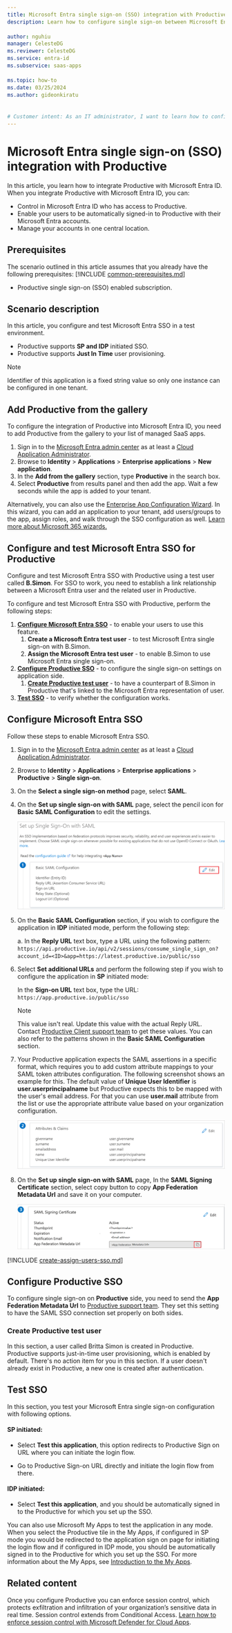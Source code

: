 ```yaml
---
title: Microsoft Entra single sign-on (SSO) integration with Productive
description: Learn how to configure single sign-on between Microsoft Entra ID and Productive.

author: nguhiu
manager: CelesteDG
ms.reviewer: CelesteDG
ms.service: entra-id
ms.subservice: saas-apps

ms.topic: how-to
ms.date: 03/25/2024
ms.author: gideonkiratu


# Customer intent: As an IT administrator, I want to learn how to configure single sign-on between Microsoft Entra ID and Productive so that I can control who has access to Productive, enable automatic sign-in with Microsoft Entra accounts, and manage my accounts in one central location.
---
```


# Microsoft Entra single sign-on (SSO) integration with Productive

In this article,  you learn how to integrate Productive with Microsoft Entra ID. When you integrate Productive with Microsoft Entra ID, you can:

* Control in Microsoft Entra ID who has access to Productive.
* Enable your users to be automatically signed-in to Productive with their Microsoft Entra accounts.
* Manage your accounts in one central location.

## Prerequisites
The scenario outlined in this article assumes that you already have the following prerequisites:
[!INCLUDE [common-prerequisites.md](~/identity/saas-apps/includes/common-prerequisites.md)]
* Productive single sign-on (SSO) enabled subscription.

## Scenario description

In this article,  you configure and test Microsoft Entra SSO in a test environment.

* Productive supports **SP and IDP** initiated SSO.
* Productive supports **Just In Time** user provisioning.

> [!NOTE]
> Identifier of this application is a fixed string value so only one instance can be configured in one tenant.

## Add Productive from the gallery

To configure the integration of Productive into Microsoft Entra ID, you need to add Productive from the gallery to your list of managed SaaS apps.

1. Sign in to the [Microsoft Entra admin center](https://entra.microsoft.com) as at least a [Cloud Application Administrator](~/identity/role-based-access-control/permissions-reference.md#cloud-application-administrator).
1. Browse to **Identity** > **Applications** > **Enterprise applications** > **New application**.
1. In the **Add from the gallery** section, type **Productive** in the search box.
1. Select **Productive** from results panel and then add the app. Wait a few seconds while the app is added to your tenant.

 Alternatively, you can also use the [Enterprise App Configuration Wizard](https://portal.office.com/AdminPortal/home?Q=Docs#/azureadappintegration). In this wizard, you can add an application to your tenant, add users/groups to the app, assign roles, and walk through the SSO configuration as well. [Learn more about Microsoft 365 wizards.](/microsoft-365/admin/misc/azure-ad-setup-guides)

<a name='configure-and-test-azure-ad-sso-for-productive'></a>

## Configure and test Microsoft Entra SSO for Productive

Configure and test Microsoft Entra SSO with Productive using a test user called **B.Simon**. For SSO to work, you need to establish a link relationship between a Microsoft Entra user and the related user in Productive.

To configure and test Microsoft Entra SSO with Productive, perform the following steps:

1. **[Configure Microsoft Entra SSO](#configure-azure-ad-sso)** - to enable your users to use this feature.
    1. **Create a Microsoft Entra test user** - to test Microsoft Entra single sign-on with B.Simon.
    1. **Assign the Microsoft Entra test user** - to enable B.Simon to use Microsoft Entra single sign-on.
1. **[Configure Productive SSO](#configure-productive-sso)** - to configure the single sign-on settings on application side.
    1. **[Create Productive test user](#create-productive-test-user)** - to have a counterpart of B.Simon in Productive that's linked to the Microsoft Entra representation of user.
1. **[Test SSO](#test-sso)** - to verify whether the configuration works.

<a name='configure-azure-ad-sso'></a>

## Configure Microsoft Entra SSO

Follow these steps to enable Microsoft Entra SSO.

1. Sign in to the [Microsoft Entra admin center](https://entra.microsoft.com) as at least a [Cloud Application Administrator](~/identity/role-based-access-control/permissions-reference.md#cloud-application-administrator).
1. Browse to **Identity** > **Applications** > **Enterprise applications** > **Productive** > **Single sign-on**.
1. On the **Select a single sign-on method** page, select **SAML**.
1. On the **Set up single sign-on with SAML** page, select the pencil icon for **Basic SAML Configuration** to edit the settings.

   ![Edit Basic SAML Configuration](common/edit-urls.png)

1. On the **Basic SAML Configuration** section, if you wish to configure the application in **IDP** initiated mode, perform the following step:

    a. In the **Reply URL** text box, type a URL using the following pattern:
    `https://api.productive.io/api/v2/sessions/consume_single_sign_on?account_id=<ID>&app=https://latest.productive.io/public/sso`

1. Select **Set additional URLs** and perform the following step if you wish to configure the application in **SP** initiated mode:

    In the **Sign-on URL** text box, type the URL:
    `https://app.productive.io/public/sso`

	> [!NOTE]
	> This value isn't real. Update this value with the actual Reply URL. Contact [Productive Client support team](mailto:support@productive.io) to get these values. You can also refer to the patterns shown in the **Basic SAML Configuration** section.

1. Your Productive application expects the SAML assertions in a specific format, which requires you to add custom attribute mappings to your SAML token attributes configuration. The following screenshot shows an example for this. The default value of **Unique User Identifier** is **user.userprincipalname** but Productive expects this to be mapped with the user's email address. For that you can use **user.mail** attribute from the list or use the appropriate attribute value based on your organization configuration.

	![image](common/default-attributes.png)

1. On the **Set up single sign-on with SAML** page, In the **SAML Signing Certificate** section, select copy button to copy **App Federation Metadata Url** and save it on your computer.

	![The Certificate download link](common/copy-metadataurl.png)

<a name='create-an-azure-ad-test-user'></a>

[!INCLUDE [create-assign-users-sso.md](~/identity/saas-apps/includes/create-assign-users-sso.md)]

## Configure Productive SSO

To configure single sign-on on **Productive** side, you need to send the **App Federation Metadata Url** to [Productive support team](mailto:support@productive.io). They set this setting to have the SAML SSO connection set properly on both sides.

### Create Productive test user

In this section, a user called Britta Simon is created in Productive. Productive supports just-in-time user provisioning, which is enabled by default. There's no action item for you in this section. If a user doesn't already exist in Productive, a new one is created after authentication.

## Test SSO 

In this section, you test your Microsoft Entra single sign-on configuration with following options. 

#### SP initiated:

* Select **Test this application**, this option redirects to Productive Sign on URL where you can initiate the login flow.  

* Go to Productive Sign-on URL directly and initiate the login flow from there.

#### IDP initiated:

* Select **Test this application**, and you should be automatically signed in to the Productive for which you set up the SSO. 

You can also use Microsoft My Apps to test the application in any mode. When you select the Productive tile in the My Apps, if configured in SP mode you would be redirected to the application sign on page for initiating the login flow and if configured in IDP mode, you should be automatically signed in to the Productive for which you set up the SSO. For more information about the My Apps, see [Introduction to the My Apps](https://support.microsoft.com/account-billing/sign-in-and-start-apps-from-the-my-apps-portal-2f3b1bae-0e5a-4a86-a33e-876fbd2a4510).

## Related content

Once you configure Productive you can enforce session control, which protects exfiltration and infiltration of your organization’s sensitive data in real time. Session control extends from Conditional Access. [Learn how to enforce session control with Microsoft Defender for Cloud Apps](/cloud-app-security/proxy-deployment-aad).

